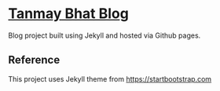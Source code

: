 # [Tanmay Bhat Blog](https://tanmay-bhat.github.io) 

Blog project built using Jekyll and hosted via Github pages.

## Reference
This project uses Jekyll theme from <https://startbootstrap.com>



  


  
